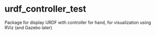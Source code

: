 # urdf_controller_test
Package for display URDF with controller for hand, for visualization using RViz (and Gazebo later)
